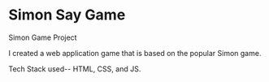 # Simon Say Game
Simon Game Project

I created a web application game that is based on the popular Simon game.

Tech Stack used-- HTML, CSS, and JS.

